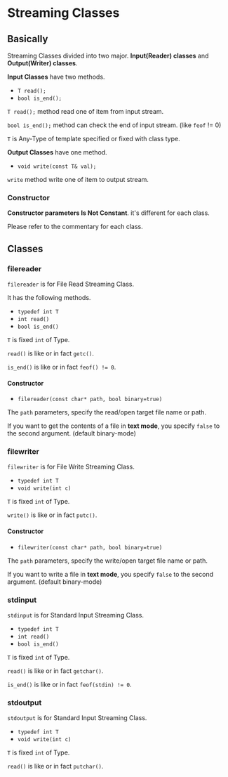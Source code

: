 # Streaming Classes

## Basically

Streaming Classes divided into two major. **Input(Reader) classes** and **Output(Writer) classes**.

**Input Classes** have two methods.

* `T read();`
* `bool is_end();`

`T read();` method read one of item from input stream.

`bool is_end();` method can check the end of input stream. (like `feof` != 0)

`T` is Any-Type of template specified or fixed with class type.

**Output Classes** have one method.

* `void write(const T& val);`

`write` method write one of item to output stream.

### Constructor

**Constructor parameters Is Not Constant**. it's different for each class.

Please refer to the commentary for each class.

## Classes

### filereader

`filereader` is for File Read Streaming Class.

It has the following methods.

* `typedef int T`
* `int read()`
* `bool is_end()`

`T` is fixed `int` of Type.

`read()` is like or in fact `getc()`.

`is_end()` is like or in fact `feof() != 0`.

#### Constructor

* `filereader(const char* path, bool binary=true)`

The `path` parameters, specify the read/open target file name or path.

If you want to get the contents of a file in **text mode**, you specify `false` to the second argument. (default binary-mode)

### filewriter

`filewriter` is for File Write Streaming Class.

* `typedef int T`
* `void write(int c)`

`T` is fixed `int` of Type.

`write()` is like or in fact `putc()`.

#### Constructor

* `filewriter(const char* path, bool binary=true)`

The `path` parameters, specify the write/open target file name or path.

If you want to write a file in **text mode**, you specify `false` to the second argument. (default binary-mode)

### stdinput

`stdinput` is for Standard Input Streaming Class.

* `typedef int T`
* `int read()`
* `bool is_end()`

`T` is fixed `int` of Type.

`read()` is like or in fact `getchar()`.

`is_end()` is like or in fact `feof(stdin) != 0`.

### stdoutput

`stdoutput` is for Standard Input Streaming Class.

* `typedef int T`
* `void write(int c)`

`T` is fixed `int` of Type.

`read()` is like or in fact `putchar()`.

